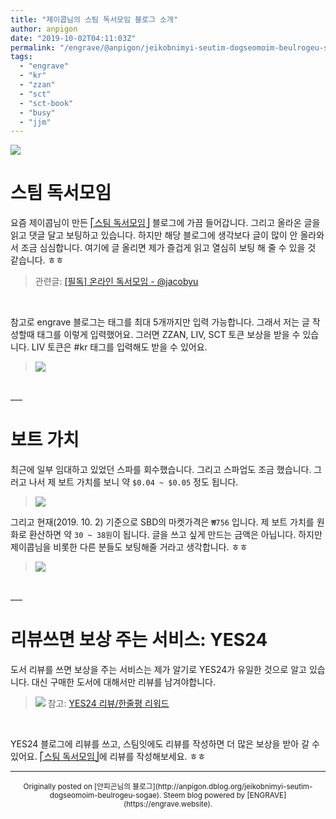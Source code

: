 ```yaml
---
title: "제이콥님의 스팀 독서모임 블로그 소개"
author: anpigon
date: "2019-10-02T04:11:03Z"
permalink: "/engrave/@anpigon/jeikobnimyi-seutim-dogseomoim-beulrogeu-sogae"
tags:
  - "engrave"
  - "kr"
  - "zzan"
  - "sct"
  - "sct-book"
  - "busy"
  - "jjm"
---
```


![](https://steemitimages.com/300x0/https://steemitimages.com/p/qjrE4yyfw5pGJc5U7EeHPH81qWgWQsG6yFja3hKESAJbihFxC924izpxHRb46QXZJfa1MiHYguAqBGZko239adX3jAeAnaN15aD7iDBzqczqW1MMdB5YiheE?format=match&mode=fit)

# 스팀 독서모임
요즘 제이콥님이 만든 [⎡스팀 독서모임⎦](https://book.dblog.org) 블로그에 가끔 들어갑니다. 그리고 올라온 글을 읽고 댓글 달고 보팅하고 있습니다. 하지만 해당 블로그에 생각보다 글이 많이 안 올라와서 조금 심심합니다. 여기에 글 올리면 제가 즐겁게 읽고 열심히 보팅 해 줄 수 있을 것 같습니다. ㅎㅎ

> 관련글: [\[필독\] 온라인 독서모임 - @jacobyu](https://www.steemcoinpan.com/sct/@jacobyu/notice-1)

<br>

참고로 engrave 블로그는 태그를 최대 5개까지만 입력 가능합니다. 그래서 저는 글 작성할때 태그를 이렇게 입력했어요. 그러면 ZZAN, LIV, SCT 토큰 보상을 받을 수 있습니다. LIV 토큰은 #kr 태그를 입력해도 받을 수 있어요.

> ![](https://i.imgur.com/RMGcmFE.png)

<br>
___

<br>

# 보트 가치

최근에 일부 임대하고 있었던 스파를 회수했습니다. 그리고 스파업도 조금 했습니다. 그러고 나서 제 보트 가치를 보니 약 `$0.04 ~ $0.05` 정도 됩니다.

> ![](https://i.imgur.com/F2xR7gD.png)

그리고 현재(2019. 10. 2) 기준으로 SBD의 마켓가격은 `₩756` 입니다. 제 보트 가치를 원화로 환산하면 약 `30 ~ 38원`이 됩니다. 글을 쓰고 싶게 만드는 금액은 아닙니다. 하지만 제이콥님을 비롯한 다른 분들도 보팅해줄 거라고 생각합니다. ㅎㅎ

> ![](https://i.imgur.com/5AZkUT9.png)

<br>
___

<br>

# 리뷰쓰면 보상 주는 서비스: YES24

도서 리뷰를 쓰면 보상을 주는 서비스는 제가 알기로 YES24가 유일한 것으로 알고 있습니다. 대신 구매한 도서에 대해서만 리뷰를 남겨야합니다. 

> ![](https://i.imgur.com/mTTvZxQ.png)
> 참고: [YES24 리뷰/한줄평 리워드](http://www.yes24.com/notice/FirstClass/infoYESreward.aspx)

<br>

YES24 블로그에 리뷰를 쓰고, 스팀잇에도 리뷰를 작성하면 더 많은 보상을 받아 갈 수 있어요.  [⎡스팀 독서모임⎦](https://book.dblog.org)에 리뷰를 작성해보세요. ㅎㅎ










***
<center><sup>Originally posted on [안피곤님의 블로그](http://anpigon.dblog.org/jeikobnimyi-seutim-dogseomoim-beulrogeu-sogae). Steem blog powered by [ENGRAVE](https://engrave.website).</sup></center>